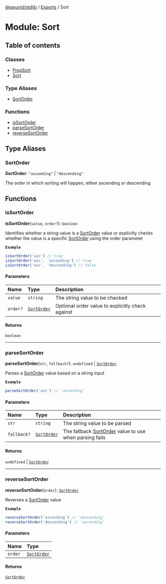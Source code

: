 [@janunld/stdlib](../README.md) / [Exports](../modules.md) / Sort

# Module: Sort

## Table of contents

### Classes

- [PropSort](../classes/Sort.PropSort.md)
- [Sort](../classes/Sort.Sort.md)

### Type Aliases

- [SortOrder](Sort.md#sortorder)

### Functions

- [isSortOrder](Sort.md#issortorder)
- [parseSortOrder](Sort.md#parsesortorder)
- [reverseSortOrder](Sort.md#reversesortorder)

## Type Aliases

### SortOrder

 **SortOrder**: ``"ascending"`` \| ``"descending"``

The order in which sorting will happen, either ascending or descending

## Functions

### isSortOrder

**isSortOrder**(`value`, `order?`): `boolean`

Identifies whether a string value is a [SortOrder](Sort.md#sortorder) value or explicitly checks whether
the value is a specific [SortOrder](Sort.md#sortorder) using the order parameter

**`Example`**

```typescript
isSortOrder('asc') // true
isSortOrder('asc', 'ascending') // true
isSortOrder('asc', 'descending') // false
```

#### Parameters

| Name | Type | Description |
| :------ | :------ | :------ |
| `value` | `string` | The string value to be checked |
| `order?` | [`SortOrder`](Sort.md#sortorder) | Optional order value to explicitly check against |

#### Returns

`boolean`

___

### parseSortOrder

**parseSortOrder**(`str`, `fallback?`): `undefined` \| [`SortOrder`](Sort.md#sortorder)

Parses a [SortOrder](Sort.md#sortorder) value based on a string input

**`Example`**

```typescript
parseSortOrder('asc') // 'ascending'
```

#### Parameters

| Name | Type | Description |
| :------ | :------ | :------ |
| `str` | `string` | The string value to be parsed |
| `fallback?` | [`SortOrder`](Sort.md#sortorder) | The fallback [SortOrder](Sort.md#sortorder) value to use when parsing fails |

#### Returns

`undefined` \| [`SortOrder`](Sort.md#sortorder)

___

### reverseSortOrder

**reverseSortOrder**(`order`): [`SortOrder`](Sort.md#sortorder)

Reverses a [SortOrder](Sort.md#sortorder) value

**`Example`**

```typescript
reverseSortOrder('ascending') // 'descending'
reverseSortOrder('descending') // 'ascending'
```

#### Parameters

| Name | Type |
| :------ | :------ |
| `order` | [`SortOrder`](Sort.md#sortorder) |

#### Returns

[`SortOrder`](Sort.md#sortorder)
